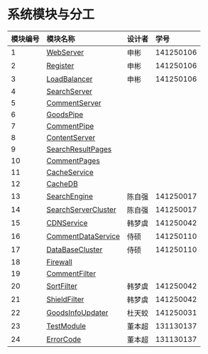 # 系统模块与分工 #

|模块编号 | 模块名称 | 设计者 |  学号|
| :--- | :---| :---|:---|
|  1 | [WebServer](WebServer.md)| 申彬 | 141250106 |
|  2 | [Register](Register.md)| 申彬 | 141250106 |
|  3 | [LoadBalancer](LoadBalancer.md)	 | 申彬 | 141250106 |
|  4 | [SearchServer](SearchServer.md)|  |  |
|  5 | [CommentServer](SearchServer.md)|  |  |
|  6 | [GoodsPipe](GoodsPipe.md)|  |  |
|  7 | [CommentPipe](CommentPipe.md)|  |  |
|  8 | [ContentServer](ContentServer.md)|  |  |
|  9 | [SearchResultPages](SearchResultPages.md)|  |  |
|  10 | [CommentPages](CommentPages.md)|  |  |
|  11| [CacheService](CacheService.md)|  |  |
|  12| [CacheDB](CacheDB.md)|  |  |
|  13| [SearchEngine](SearchEngine.md)| 陈自强 | 141250017 |
|  14| [SearchServerCluster](SearchServerCluster.md)| 陈自强 | 141250017 |
|  15| [CDNService](CDNService.md)|韩梦虞 | 141250042 |
|  16| [CommentDataService](CommentDataService.md)| 侍硕 | 141250110 |
|  17| [DataBaseCluster](DBCluster.md)| 侍硕 | 141250110 |
|  18| [Firewall](Firewall.md)|  |  |
|  19| [CommentFilter](CommentFilter.md)|  |  |
|  20| [SortFilter](SortFilter.md)|韩梦虞  | 141250042 |
|  21 | [ShieldFilter](ShieldFilter.md)| 韩梦虞 | 141250042 |
|  22 | [GoodsInfoUpdater](GoodsInfoUpdater.md)| 杜天蛟 | 141250031 |
|  23 | [TestModule](TestModule.md)| 董本超 | 131130137 |
|  24| [ErrorCode](ErrorCode.md)| 董本超 | 131130137 |
